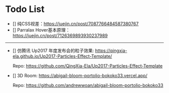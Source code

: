 # Todo List

- [] 纯CSS视差：https://juejin.cn/post/7087766484587380767
- [] Parralax Hover基本原理：https://juejin.cn/post/7126369893930237989

---

- [] 仿腾讯 Up2017 年度发布会的粒子效果: https://qingxia-ela.github.io/Up2017-Particles-Effect-Template/

    Repo: https://github.com/QingXia-Ela/Up2017-Particles-Effect-Template

- [] 3D Room: https://abigail-bloom-portolio-bokoko33.vercel.app/

    Repo: https://github.com/andrewwoan/abigail-bloom-portolio-bokoko33